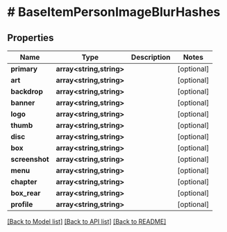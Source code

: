 # # BaseItemPersonImageBlurHashes

## Properties

Name | Type | Description | Notes
------------ | ------------- | ------------- | -------------
**primary** | **array<string,string>** |  | [optional]
**art** | **array<string,string>** |  | [optional]
**backdrop** | **array<string,string>** |  | [optional]
**banner** | **array<string,string>** |  | [optional]
**logo** | **array<string,string>** |  | [optional]
**thumb** | **array<string,string>** |  | [optional]
**disc** | **array<string,string>** |  | [optional]
**box** | **array<string,string>** |  | [optional]
**screenshot** | **array<string,string>** |  | [optional]
**menu** | **array<string,string>** |  | [optional]
**chapter** | **array<string,string>** |  | [optional]
**box_rear** | **array<string,string>** |  | [optional]
**profile** | **array<string,string>** |  | [optional]

[[Back to Model list]](../../README.md#models) [[Back to API list]](../../README.md#endpoints) [[Back to README]](../../README.md)
